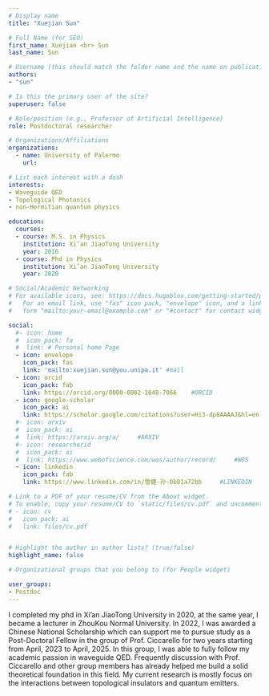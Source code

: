 ```yaml
---
# Display name
title: "Xuejian Sun"

# Full Name (for SEO)
first_name: Xuejian <br> Sun
last_name: Sun

# Username (this should match the folder name and the name on publications)
authors:
- "sun"

# Is this the primary user of the site?
superuser: false

# Role/position (e.g., Professor of Artificial Intelligence)
role: Postdoctoral researcher

# Organizations/Affiliations
organizations:
  - name: University of Palermo
    url: 

# List each interest with a dash
interests:
- Waveguide QED
- Topological Photonics
- non-Hermitian quantum physics

education:
  courses:
  - course: M.S. in Physics
    institution: Xi’an JiaoTong University
    year: 2016
  - course: Phd in Physics
    institution: Xi’an JiaoTong University
    year: 2020

# Social/Academic Networking
# For available icons, see: https://docs.hugoblox.com/getting-started/page-builder/#icons
#   For an email link, use "fas" icon pack, "envelope" icon, and a link in the
#   form "mailto:your-email@example.com" or "#contact" for contact widget.

social:
  #- icon: home
  #  icon_pack: fa
  #  link: # Personal home Page
  - icon: envelope
    icon_pack: fas
    link: 'mailto:xuejian.sun@you.unipa.it' #mail
  - icon: orcid
    icon_pack: fab
    link: https://orcid.org/0000-0002-1648-7066    #ORCID
  - icon: google-scholar 
    icon_pack: ai
    link: https://scholar.google.com/citations?user=Hi3-dp8AAAAJ&hl=en   #SCHOLAR
  #- icon: arxiv
  #  icon_pack: ai
  #  link: https://arxiv.org/a/     #ARXIV
  #- icon: researcherid
  #  icon_pack: ai
  #  link: https://www.webofscience.com/wos/author/record/     #WOS
  - icon: linkedin
    icon_pack: fab
    link: https://www.linkedin.com/in/雪健-孙-0b81a72bb     #LINKEDIN

# Link to a PDF of your resume/CV from the About widget.
# To enable, copy your resume/CV to `static/files/cv.pdf` and uncomment the lines below.
# - icon: cv
#   icon_pack: ai
#   link: files/cv.pdf


# Highlight the author in author lists? (true/false)
highlight_name: false

# Organizational groups that you belong to (for People widget)

user_groups:
- Postdoc
---
```

I completed my phd in Xi’an JiaoTong University in 2020, at the same year, I became a lecturer in ZhouKou Normal University. In 2022, I was awarded a Chinese National Scholarship which can support me to pursue study as a Post-Doctoral Fellow in the group of Prof. Ciccarello for two years starting from April, 2023 to April, 2025. In this group, I was able to fully follow my academic passion in waveguide QED. Frequently discussion with Prof. Ciccarello and other group members has already helped me build a solid theoretical foundation in this field. My current research is mostly focus on the interactions between topological insulators and quantum emitters.


